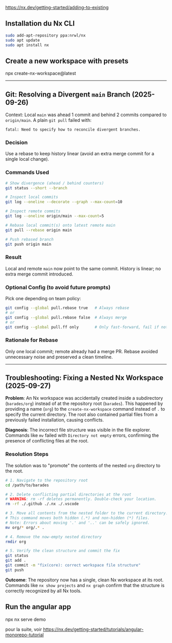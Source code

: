 https://nx.dev/getting-started/adding-to-existing

## Installation du Nx CLI

```bash
sudo add-apt-repository ppa:nrwl/nx
sudo apt update
sudo apt install nx
```

## Create a new workspace with presets

npx create-nx-workspace@latest

---

## Git: Resolving a Divergent `main` Branch (2025-09-26)

Context: Local `main` was ahead 1 commit and behind 2 commits compared to `origin/main`. A plain `git pull` failed with:

```
fatal: Need to specify how to reconcile divergent branches.
```

### Decision
Use a rebase to keep history linear (avoid an extra merge commit for a single local change).

### Commands Used
```bash
# Show divergence (ahead / behind counters)
git status --short --branch

# Inspect local commits
git log --oneline --decorate --graph --max-count=10

# Inspect remote commits
git log --oneline origin/main --max-count=5

# Rebase local commit(s) onto latest remote main
git pull --rebase origin main

# Push rebased branch
git push origin main
```

### Result
Local and remote `main` now point to the same commit. History is linear; no extra merge commit introduced.

### Optional Config (to avoid future prompts)
Pick one depending on team policy:
```bash
git config --global pull.rebase true   # Always rebase
# or
git config --global pull.rebase false  # Always merge
# or
git config --global pull.ff only       # Only fast-forward, fail if not possible
```

### Rationale for Rebase
Only one local commit; remote already had a merge PR. Rebase avoided unnecessary noise and preserved a clean timeline.

---

## Troubleshooting: Fixing a Nested Nx Workspace (2025-09-27)

**Problem**: An Nx workspace was accidentally created inside a subdirectory (`barades/org`) instead of at the repository root (`barades`). This happened by providing a name (`org`) to the `create-nx-workspace` command instead of `.` to specify the current directory. The root also contained partial files from a previously failed installation, causing conflicts.

**Diagnosis**: The incorrect file structure was visible in the file explorer. Commands like `mv` failed with `Directory not empty` errors, confirming the presence of conflicting files at the root.

### Resolution Steps

The solution was to "promote" the contents of the nested `org` directory to the root.

```bash
# 1. Navigate to the repository root
cd /path/to/barades

# 2. Delete conflicting partial directories at the root
# WARNING: rm -rf deletes permanently. Double-check your location.
rm -rf ./.github ./.nx ./.vscode

# 3. Move all contents from the nested folder to the current directory.
# This command moves both hidden (.*) and non-hidden (*) files.
# Note: Errors about moving '.' and '..' can be safely ignored.
mv org/* org/.* .

# 4. Remove the now-empty nested directory
rmdir org

# 5. Verify the clean structure and commit the fix
git status
git add .
git commit -m "fix(core): correct workspace file structure"
git push
```

**Outcome**: The repository now has a single, clean Nx workspace at its root. Commands like `nx show projects` and `nx graph` confirm that the structure is correctly recognized by all Nx tools.



## Run the angular app

npx nx serve demo

pour la suite, voir https://nx.dev/getting-started/tutorials/angular-monorepo-tutorial